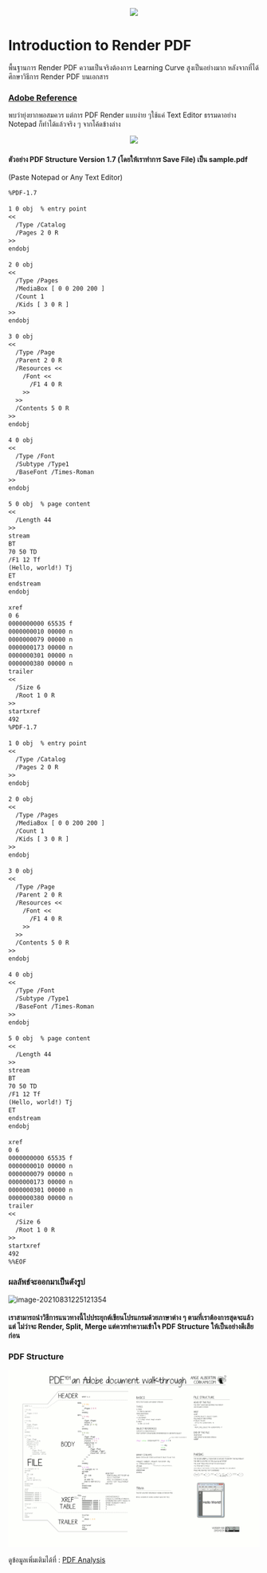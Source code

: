 <p align="center">
  <img src="https://github.com/KravitzMC/IntroductionToPDF-/blob/main/file_type_pdf_icon_130274.png">
</p>

#  Introduction to Render PDF 

พื้นฐานการ Render PDF ความเป็นจริงต้องการ Learning Curve สูงเป็นอย่างมาก หลังจากที่ได้ศึกษาวิธีการ Render PDF บนเอกสาร <h3><a href="https://github.com/KravitzMC/IntroductionToRenderPDF/raw/main/PDF_Reference.7z" title="Learn Markdown">Adobe Reference</a></h3>พบว่ายุ่งยากพอสมควร แต่การ PDF Render แบบง่าย ๆใช้แค่ Text Editor ธรรมดาอย่าง Notepad ก็ทำได้แล้วจริง ๆ จากโค้ดข้างล่าง

<p align="center">
  <img src="https://miro.medium.com/max/986/1*rkRfUKpT-8OmVwJyXp9k2g.png">
</p>

#### ตัวอย่าง PDF Structure Version 1.7 (โดยให้เราทำการ  Save File) เป็น sample.pdf 
(Paste Notepad or Any Text Editor)

```
%PDF-1.7

1 0 obj  % entry point
<<
  /Type /Catalog
  /Pages 2 0 R
>>
endobj

2 0 obj
<<
  /Type /Pages
  /MediaBox [ 0 0 200 200 ]
  /Count 1
  /Kids [ 3 0 R ]
>>
endobj

3 0 obj
<<
  /Type /Page
  /Parent 2 0 R
  /Resources <<
    /Font <<
      /F1 4 0 R 
    >>
  >>
  /Contents 5 0 R
>>
endobj

4 0 obj
<<
  /Type /Font
  /Subtype /Type1
  /BaseFont /Times-Roman
>>
endobj

5 0 obj  % page content
<<
  /Length 44
>>
stream
BT
70 50 TD
/F1 12 Tf
(Hello, world!) Tj
ET
endstream
endobj

xref
0 6
0000000000 65535 f 
0000000010 00000 n 
0000000079 00000 n 
0000000173 00000 n 
0000000301 00000 n 
0000000380 00000 n 
trailer
<<
  /Size 6
  /Root 1 0 R
>>
startxref
492
%PDF-1.7

1 0 obj  % entry point
<<
  /Type /Catalog
  /Pages 2 0 R
>>
endobj

2 0 obj
<<
  /Type /Pages
  /MediaBox [ 0 0 200 200 ]
  /Count 1
  /Kids [ 3 0 R ]
>>
endobj

3 0 obj
<<
  /Type /Page
  /Parent 2 0 R
  /Resources <<
    /Font <<
      /F1 4 0 R 
    >>
  >>
  /Contents 5 0 R
>>
endobj

4 0 obj
<<
  /Type /Font
  /Subtype /Type1
  /BaseFont /Times-Roman
>>
endobj

5 0 obj  % page content
<<
  /Length 44
>>
stream
BT
70 50 TD
/F1 12 Tf
(Hello, world!) Tj
ET
endstream
endobj

xref
0 6
0000000000 65535 f 
0000000010 00000 n 
0000000079 00000 n 
0000000173 00000 n 
0000000301 00000 n 
0000000380 00000 n 
trailer
<<
  /Size 6
  /Root 1 0 R
>>
startxref
492
%%EOF
```

### ผลลัพธ์จะออกมาเป็นดังรูป

![image-20210831225121354](https://github.com/KravitzMC/IntroductionToPDF-/blob/main/sample.png)

#### เราสามารถนำวิธีการแนวทางนี้ไปประยุกต์เขียนโปรแกรมด้วยภาษาต่าง ๆ ตามที่เราต้องการสุดจะแล้วแต่ ไม่ว่าจะ Render, Split, Merge แต่ควรทำความเข้าใจ PDF Structure ให้เป็นอย่างดีเสียก่อน

### PDF Structure

<p align="center">
  <img src="https://raw.githubusercontent.com/KravitzMC/IntroductionToRenderPDF/main/pdf_ange_albertini.png">
</p>

ดูข้อมูลเพิ่มเติมได้ที่ : <a href="https://github.com/zbetcheckin/PDF_analysis" title="Learn Markdown"> PDF Analysis </a>

